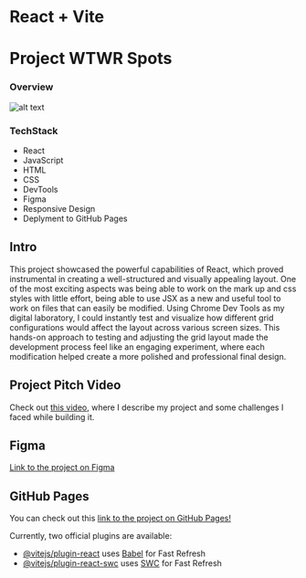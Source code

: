 # React + Vite

# Project WTWR Spots

### Overview

![alt text](./src/images/demo/Screenshot%202025-09-16%20at%2011.22.05 AM.png)

### TechStack

- React
- JavaScript
- HTML
- CSS
- DevTools
- Figma
- Responsive Design
- Deplyment to GitHub Pages

## Intro

This project showcased the powerful capabilities of React, which proved instrumental in creating a well-structured and visually appealing layout. One of the most exciting aspects was being able to work on the mark up and css styles with little effort, being able to use JSX as a new and useful tool to work on files that can easily be modified. Using Chrome Dev Tools as my digital laboratory, I could instantly test and visualize how different grid configurations would affect the layout across various screen sizes. This hands-on approach to testing and adjusting the grid layout made the development process feel like an engaging experiment, where each modification helped create a more polished and professional final design.

## Project Pitch Video

Check out [this video](https://drive.google.com/file/d/1bgj1kWI8fG0OeyOleS5LvQUGf5fK_Q6w/view?usp=drive_link), where I describe my
project and some challenges I faced while building it.

## Figma

[Link to the project on Figma](https://www.figma.com/design/F03bTb81Pw8IDPj5Y9rc5i/Sprint-10-Project--WTWR?node-id=311-2032&t=Zkr7n1ETxzGKs0fi-0)

## GitHub Pages

You can check out this
[link to the project on GitHub Pages!](https://garzaivan.github.io/se_project_react/)

Currently, two official plugins are available:

- [@vitejs/plugin-react](https://github.com/vitejs/vite-plugin-react/blob/main/packages/plugin-react/README.md) uses [Babel](https://babeljs.io/) for Fast Refresh
- [@vitejs/plugin-react-swc](https://github.com/vitejs/vite-plugin-react-swc) uses [SWC](https://swc.rs/) for Fast Refresh
